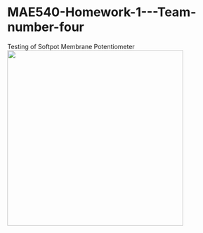 # MAE540-Homework-1---Team-number-four
Testing of Softpot Membrane Potentiometer
<img src="C:\Users\dhana\OneDrive\Pictures\apdm photos exp1.jpeg" style="height: 400px;"/>
